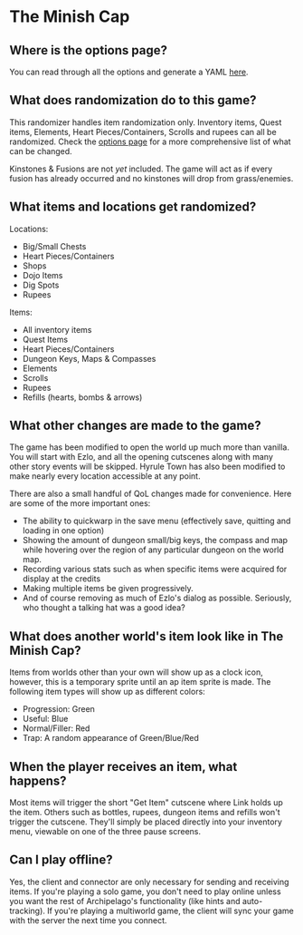 # The Minish Cap

## Where is the options page?

You can read through all the options and generate a YAML [here](../player-options).

## What does randomization do to this game?

This randomizer handles item randomization only. Inventory items, Quest items, Elements, Heart Pieces/Containers,
Scrolls and rupees can all be randomized. Check the [options page](../player-options) for a more comprehensive list of
what can be changed.

Kinstones & Fusions are not *yet* included. The game will act as if every fusion has already occurred and no kinstones
will drop from grass/enemies.

## What items and locations get randomized?

Locations:
- Big/Small Chests
- Heart Pieces/Containers
- Shops
- Dojo Items
- Dig Spots
- Rupees

Items:
- All inventory items
- Quest Items
- Heart Pieces/Containers
- Dungeon Keys, Maps & Compasses
- Elements
- Scrolls
- Rupees
- Refills (hearts, bombs & arrows)

## What other changes are made to the game?

The game has been modified to open the world up much more than vanilla. You will start with Ezlo, and all the opening
cutscenes along with many other story events will be skipped. Hyrule Town has also been modified to make nearly every
location accessible at any point.

There are also a small handful of QoL changes made for convenience. Here are some of the more important ones:

- The ability to quickwarp in the save menu (effectively save, quitting and loading in one option)
- Showing the amount of dungeon small/big keys, the compass and map while hovering over the region of any particular
  dungeon on the world map.
- Recording various stats such as when specific items were acquired for display at the credits
- Making multiple items be given progressively.
- And of course removing as much of Ezlo's dialog as possible. Seriously, who thought a talking hat was a good idea?

## What does another world's item look like in The Minish Cap?

Items from worlds other than your own will show up as a clock icon, however, this is a temporary sprite until an ap
item sprite is made. The following item types will show up as different colors:
- Progression: Green
- Useful: Blue
- Normal/Filler: Red
- Trap: A random appearance of Green/Blue/Red

## When the player receives an item, what happens?

Most items will trigger the short "Get Item" cutscene where Link holds up the item. Others such as bottles, rupees,
dungeon items and refills won't trigger the cutscene. They'll simply be placed directly into your inventory menu,
viewable on one of the three pause screens.

## Can I play offline?

Yes, the client and connector are only necessary for sending and receiving items. If you're playing a solo game, you
don't need to play online unless you want the rest of Archipelago's functionality (like hints and auto-tracking). If
you're playing a multiworld game, the client will sync your game with the server the next time you connect.
